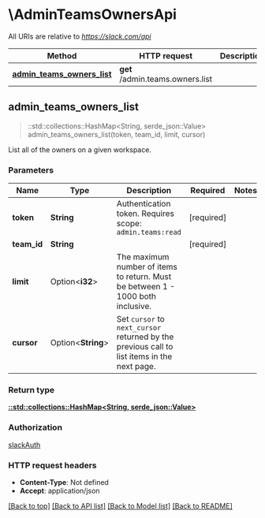 # \AdminTeamsOwnersApi

All URIs are relative to *https://slack.com/api*

Method | HTTP request | Description
------------- | ------------- | -------------
[**admin_teams_owners_list**](AdminTeamsOwnersApi.md#admin_teams_owners_list) | **get** /admin.teams.owners.list | 



## admin_teams_owners_list

> ::std::collections::HashMap<String, serde_json::Value> admin_teams_owners_list(token, team_id, limit, cursor)


List all of the owners on a given workspace.

### Parameters


Name | Type | Description  | Required | Notes
------------- | ------------- | ------------- | ------------- | -------------
**token** | **String** | Authentication token. Requires scope: `admin.teams:read` | [required] |
**team_id** | **String** |  | [required] |
**limit** | Option<**i32**> | The maximum number of items to return. Must be between 1 - 1000 both inclusive. |  |
**cursor** | Option<**String**> | Set `cursor` to `next_cursor` returned by the previous call to list items in the next page. |  |

### Return type

[**::std::collections::HashMap<String, serde_json::Value>**](serde_json::Value.md)

### Authorization

[slackAuth](../README.md#slackAuth)

### HTTP request headers

- **Content-Type**: Not defined
- **Accept**: application/json

[[Back to top]](#) [[Back to API list]](../README.md#documentation-for-api-endpoints) [[Back to Model list]](../README.md#documentation-for-models) [[Back to README]](../README.md)


